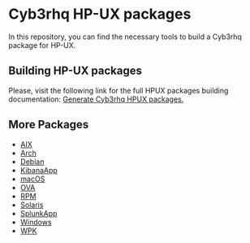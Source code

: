 # Cyb3rhq HP-UX packages

In this repository, you can find the necessary tools to build a Cyb3rhq package for HP-UX.

## Building HP-UX packages

Please, visit the following link for the full HPUX packages building documentation: [Generate Cyb3rhq HPUX packages.](https://cyb3rhq.github.io/documentation/current/development/packaging/generate-hpux-package.html)

## More Packages

- [AIX](/aix/README.md)
- [Arch](/arch/README.md)
- [Debian](/debs/README.md)
- [KibanaApp](/cyb3rhqapp/README.md)
- [macOS](/macos/README.md)
- [OVA](/ova/README.md)
- [RPM](/rpms/README.md)
- [Solaris](/solaris/README.md)
- [SplunkApp](/splunkapp/README.md)
- [Windows](/windows/README.md)
- [WPK](/wpk/README.md)